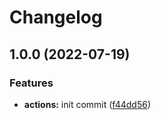 # Changelog

## 1.0.0 (2022-07-19)


### Features

* **actions:** init commit ([f44dd56](https://github.com/NeoHsu/deploy-files-to-repo/commit/f44dd5669ffd68ec5a322edee48d354c3c8d2f89))
